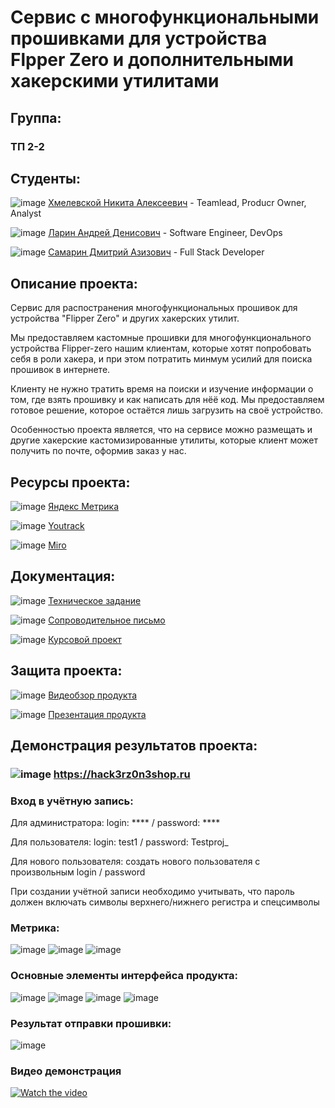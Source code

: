 # Сервис с многофункциональными прошивками для устройства Flpper Zero и дополнительными хакерскими утилитами

## Группа:

### **ТП 2-2**

## Студенты:

![image](https://github.com/user-attachments/assets/fb287216-f3bd-4012-b0db-61c19104e69e) [Хмелевской Никита Алексеевич](https://github.com/nikitakhmelevskoy) - Teamlead, Producr Owner, Analyst

![image](https://github.com/user-attachments/assets/6e99ef64-7faa-4913-95df-a42cd255c794) [Ларин Андрей Денисович](https://github.com/Worstrling) - Software Engineer, DevOps

![image](https://github.com/user-attachments/assets/248a0dd0-2f32-4679-84fe-781f5e909745) [Самарин Дмитрий Азизович](https://github.com/dimonlime) - Full Stack Developer
  
## Описание проекта:

Сервис для распостранения многофункциональных прошивок для устройства "Flipper Zero" и других хакерских утилит. 

Мы предоставляем кастомные прошивки для многофункционального устройства Flipper-zero нашим клиентам, которые хотят попробовать себя в роли хакера, и при этом потратить минмум усилий для поиска прошивок в интернете.

Клиенту не нужно тратить время на поиски и изучение информации о том, где взять прошивку и как написать для нёё код. Мы предоставляем готовое решение, которое остаётся лишь загрузить на своё устройство.

Особенностью проекта является, что на сервисе можно размещать и другие хакерские кастомизированные утилиты, которые клиент может получить по почте, оформив заказ у нас.

## Ресурсы проекта:
![image](https://github.com/user-attachments/assets/92a178a7-7737-471b-89da-d2aeb979fed8) [Яндекс Метрика](https://metrika.yandex.ru/dashboard?id=97628804)

![image](https://github.com/user-attachments/assets/77b9528c-0283-4a51-869d-34c4567a0c20) [Youtrack](https://nikitakhmelevskoy.youtrack.cloud/projects/6ad76b5d-eadd-42c3-858f-332b5bba082e)

![image](https://github.com/user-attachments/assets/949583c5-ed33-4b62-9a46-2310d9c2e659) [Miro](#)

## Документация:

![image](https://github.com/user-attachments/assets/af8aef75-3ae4-4c65-8d2c-3c8cfbdf4ed3) [Техническое задание](https://github.com/Worstrling/Flipperzero-Firmware/blob/main/upd.%D0%97%D0%B0%D1%89%D0%B8%D1%82%D0%B0%20%D0%BF%D1%80%D0%BE%D0%B5%D0%BA%D1%82%D0%B0/upd2.%D0%97%D0%B0%D1%89%D0%B8%D1%82%D0%B0%20%D0%BF%D1%80%D0%BE%D0%B5%D0%BA%D1%82%D0%B0/%D0%A2%D0%B5%D1%85%D0%BD%D0%B8%D1%87%D0%B5%D1%81%D0%BA%D0%BE%D0%B5%20%D0%B7%D0%B0%D0%B4%D0%B0%D0%BD%D0%B8%D0%B5%20%D0%B7%D0%B0%D0%BA%D0%B0%D0%B7%D1%87%D0%B8%D0%BA%D1%83.pdf)

![image](https://github.com/user-attachments/assets/af8aef75-3ae4-4c65-8d2c-3c8cfbdf4ed3) [Сопроводительное письмо](https://github.com/Worstrling/Flipperzero-Firmware/blob/main/upd.%D0%97%D0%B0%D1%89%D0%B8%D1%82%D0%B0%20%D0%BF%D1%80%D0%BE%D0%B5%D0%BA%D1%82%D0%B0/upd2.%D0%97%D0%B0%D1%89%D0%B8%D1%82%D0%B0%20%D0%BF%D1%80%D0%BE%D0%B5%D0%BA%D1%82%D0%B0/%D0%A1%D0%BE%D0%BF%D1%80%D0%BE%D0%B2%D0%BE%D0%B4%D0%B8%D1%82%D0%B5%D0%BB%D1%8C%D0%BD%D0%BE%D0%B5%20%D0%BF%D0%B8%D1%81%D1%8C%D0%BC%D0%BE.pdf)

![image](https://github.com/user-attachments/assets/af8aef75-3ae4-4c65-8d2c-3c8cfbdf4ed3) [Курсовой проект](https://github.com/Worstrling/Flipperzero-Firmware/blob/main/upd.%D0%97%D0%B0%D1%89%D0%B8%D1%82%D0%B0%20%D0%BF%D1%80%D0%BE%D0%B5%D0%BA%D1%82%D0%B0/upd2.%D0%97%D0%B0%D1%89%D0%B8%D1%82%D0%B0%20%D0%BF%D1%80%D0%BE%D0%B5%D0%BA%D1%82%D0%B0/%D0%9A%D1%83%D1%80%D1%81%D0%BE%D0%B2%D0%BE%D0%B9%20%D0%BF%D1%80%D0%BE%D0%B5%D0%BA%D1%82.pdf)

## Защита проекта:

![image](https://github.com/user-attachments/assets/99369ebb-0731-4a47-9c34-cc7bf539a86b) [Видеобзор продукта](https://www.youtube.com/watch?v=3OnWUNHOXxg)

![image](https://github.com/user-attachments/assets/320ac85c-7cb5-48f4-8c29-ee93e4e2b375) [Презентация продукта](https://github.com/Worstrling/Flipperzero-Firmware/blob/main/upd.%D0%97%D0%B0%D1%89%D0%B8%D1%82%D0%B0%20%D0%BF%D1%80%D0%BE%D0%B5%D0%BA%D1%82%D0%B0/%D0%9F%D1%80%D0%B5%D0%B7%D0%B5%D0%BD%D1%82%D0%B0%D1%86%D0%B8%D1%8F%20%D0%BF%D1%80%D0%BE%D0%B5%D0%BA%D1%82%D0%B0%20Flipper-Zero.pdf)

## Демонстрация результатов проекта:

### ![image](https://github.com/user-attachments/assets/2148ba7a-6115-4b62-83b5-4dc350270418) https://hack3rz0n3shop.ru 

### Вход в учётную запись:

Для администратора:
login: **** / password: ****

Для пользователя: 
login: test1 / password: Testproj_

Для нового пользователя: cоздать нового пользователя с произвольным login / password

При создании учётной записи необходимо учитывать, что пароль должен включать символы верхнего/нижнего регистра и спецсимволы

### Метрика:

![image](https://github.com/user-attachments/assets/94217fc5-0f45-47d3-9d57-1f881f6c7f89)
![image](https://github.com/user-attachments/assets/e22c5e66-0776-4bda-92ba-a76002cc9b6e)
![image](https://github.com/user-attachments/assets/6368c2aa-48d5-4d0d-b999-56260b241c6a)

### Основные элементы интерфейса продукта:

![image](https://github.com/user-attachments/assets/bb21fd90-59f4-4cf9-b78f-574ababd7d4c)
![image](https://github.com/user-attachments/assets/9adf47e0-33ad-4d9b-a3f1-bf843e22e5da)
![image](https://github.com/user-attachments/assets/d51b52b2-9d92-4b67-b1a4-4ea066247673)
![image](https://github.com/user-attachments/assets/8cbe7c7b-e476-44b5-906a-00f074790998)

### Результат отправки прошивки:
![image](https://github.com/user-attachments/assets/5879eb51-d7df-4139-bc4e-8297fcfd7272)

### Видео демонстрация

[![Watch the video](https://img.youtube.com/vi/dCBLDwQyBTg/0.jpg)](https://youtu.be/dCBLDwQyBTg?si=sFAGQMtGwsPY1Dlq)

